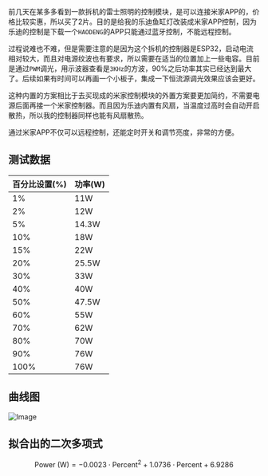 前几天在某多多看到一款拆机的雷士照明的控制模块，是可以连接米家APP的，价格比较实惠，所以买了2片。目的是给我的乐迪鱼缸灯改装成米家APP控制，因为乐迪的控制是下载一个`HAODENG`的APP只能通过蓝牙控制，不能远程控制。

过程说难也不难，但是需要注意的是因为这个拆机的控制器是ESP32，启动电流相对较大，而且对电源纹波也有要求，所以需要在适当的位置加上一些电容。目前是通过`PWM`调光，用示波器查看是`3KHz`的方波，90%之后功率其实已经达到最大了。后续如果有时间可以再画一个小板子，集成一下恒流源调光效果应该会更好。

这种内置的方案相比于去买现成的米家控制模块的外置方案要更加简约，不需要电源后面再接一个米家控制器。而且因为乐迪内置有风扇，当温度过高时会自动开启散热，所以我的控制器同样也能有风扇散热。

通过米家APP不仅可以远程控制，还能定时开关和调节亮度，非常的方便。

## 测试数据

百分比设置(%) | 功率(W)  
---------|---------------
1% | 11W      
2% | 12W      
5% | 14.3W    
10% | 18W      
15% | 22W      
20% | 25.5W    
30% | 33W      
40% | 40W      
50% | 47.5W    
60% | 55W      
70% | 62W      
80% | 70W      
90% | 76W      
100% | 76W  

## 曲线图

![Image](https://github.com/user-attachments/assets/e7e924de-b274-4683-b99d-8cc89f1a55bb)

## 拟合出的二次多项式

```math
\text{Power (W)} = -0.0023 \cdot \text{Percent}^2 + 1.0736 \cdot \text{Percent} + 6.9286
```


